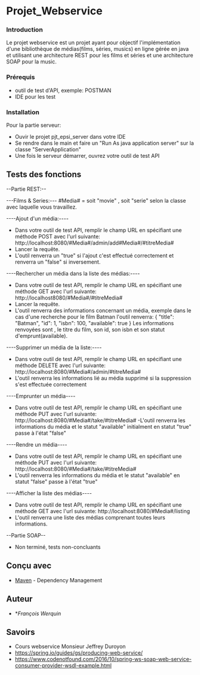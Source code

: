 # Projet_Webservice
### Introduction
Le projet webservice est un projet ayant pour objectif l'implémentation d'une bibliothèque de médias(films, séries, musics) en ligne gérée en java et utilisant une architecture REST pour les films et séries et une architecture SOAP pour la music.

### Prérequis
- outil de test d'API, exemple: POSTMAN
- IDE pour les test

### Installation

Pour la partie serveur:
- Ouvir le projet pjt_epsi_server dans votre IDE
- Se rendre dans le main et faire un "Run As java application server" sur la classe "ServerApplication"
- Une fois le serveur démarrer, ouvrez votre outil de test API


## Tests des fonctions
--Partie REST:--

---Films & Series:---
#Media# = soit "movie" , soit "serie" selon la classe avec laquelle vous travaillez.

----Ajout d'un média:----
- Dans votre outil de test API, remplir le champ URL en spécifiant une méthode POST avec l'url suivante:
http://localhost:8080/#Media#/admin/add#Media#/#titreMedia#
- Lancer la requête.
- L'outil renverra un "true" si l'ajout c'est effectué correctement et renverra un "false" si inversement.
     
----Rechercher un média dans la liste des médias:----
- Dans votre outil de test API, remplir le champ URL en spécifiant une méthode GET avec l'url suivante:
http://localhost8080/#Media#/#titreMedia#
- Lancer la requête.
- L'outil renverra des informations concernant un média, exemple dans le cas d'une recherche pour le film Batman l'outil renverra:
     {
      "title": "Batman",
      "id": 1,
       "isbn": 100,
        "available": true
      }
      Les informations renvoyées sont , le titre du film, son id, son isbn et son statut d'emprunt(available).
      
----Supprimer un média de la liste:----
- Dans votre outil de test API, remplir le champ URL en spécifiant une méthode DELETE avec l'url suivante:
http://localhost:8080/#Media#/admin/#titreMedia#
- L'outil renverra les informations lié au média supprimé si la suppression s'est effectuée correctement
              
----Emprunter un média----
- Dans votre outil de test API, remplir le champ URL en spécifiant une méthode PUT avec l'url suivante:
http://localhost:8080/#Media#/take/#titreMedia#
-L'outil renverra les informations du média et le statut "available" initialment en statut "true" passe à l'état "false"
            
----Rendre un média----
 - Dans votre outil de test API, remplir le champ URL en spécifiant une méthode PUT avec l'url suivante:
http://localhost:8080/#Media#/take/#titreMedia#
- L'outil renverra les informations du média et le statut "available" en statut "false" passe à l'état "true"  

----Afficher la liste des médias----
- Dans votre outil de test API, remplir le champ URL en spécifiant une méthode GET avec l'url suivante:
 http://localhost:8080/#Media#/listing
- L'outil renverra une liste des médias comprenant toutes leurs informations.
       
       
--Partie SOAP--
- Non terminé, tests non-concluants

## Conçu avec

* [Maven](https://maven.apache.org/) - Dependency Management

## Auteur

* **François Werquin*

## Savoirs

* Cours webservice Monsieur Jeffrey Duroyon
* https://spring.io/guides/gs/producing-web-service/
* https://www.codenotfound.com/2016/10/spring-ws-soap-web-service-consumer-provider-wsdl-example.html

